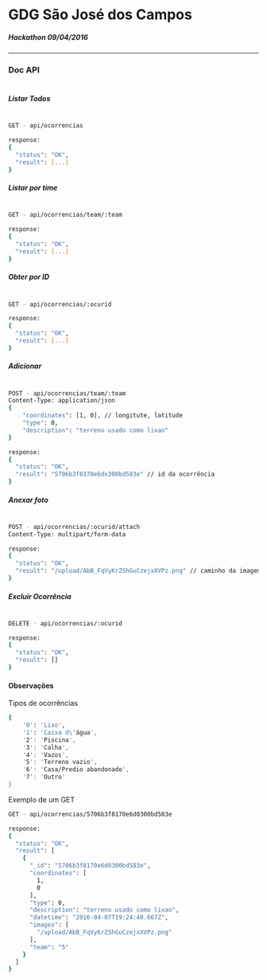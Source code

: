 # GDG São José dos Campos
##### Hackathon 09/04/2016
---

### Doc API
#
#
#
##### Listar Todos
#
```sh
GET - api/ocorrencias

response:
{
  "status": "OK",
  "result": [...]
}
```
##### Listar por time
#
```sh
GET - api/ocorrencias/team/:team

response:
{
  "status": "OK",
  "result": [...]
}
```
##### Obter por ID
#
```sh
GET - api/ocorrencias/:ocurid

response:
{
  "status": "OK",
  "result": [...]
}
```
##### Adicionar
#
```sh
POST - api/ocorrencias/team/:team
Content-Type: application/json
{
    "coordinates": [1, 0], // longitute, latitude
    "type": 0,
    "description": "terreno usado como lixao"
}

response:
{
  "status": "OK",
  "result": "5706b3f8170e6dx300bd583e" // id da ocorrência
}
```
##### Anexar foto
#
```sh
POST - api/ocorrencias/:ocurid/attach
Content-Type: multipart/form-data

response:
{
  "status": "OK",
  "result": "/upload/AbB_FqVyKrZShGuCzejxXVPz.png" // caminho da imagem
}
```
##### Excluir Ocorrência
#
```sh
DELETE - api/ocorrencias/:ocurid

response:
{
  "status": "OK",
  "result": []
}
```

#### Observações
Tipos de ocorrências
```sh
{
    '0': 'Lixo',
    '1': 'Caixa d\'água',
    '2': 'Piscina',
    '3': 'Calha',
    '4': 'Vazos',
    '5': 'Terreno vazio',
    '6': 'Casa/Predio abandonado',
    '7': 'Outro'
}
```
Exemplo de um GET
```sh
GET - api/ocorrencias/5706b3f8170e6d0300bd583e

response:
{
  "status": "OK",
  "result": [
    {
      "_id": "5706b3f8170e6d0300bd583e",
      "coordinates": [
        1,
        0
      ],
      "type": 0,
      "description": "terreno usado como lixao",
      "datetime": "2016-04-07T19:24:40.667Z",
      "images": [
        "/upload/AbB_FqVyKrZShGuCzejxXVPz.png"
      ],
      "team": "5"
    }
  ]
}
```
